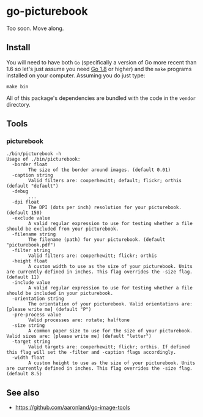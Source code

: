 # go-picturebook

Too soon. Move along.

## Install

You will need to have both `Go` (specifically a version of Go more recent than 1.6 so let's just assume you need [Go 1.8](https://golang.org/dl/) or higher) and the `make` programs installed on your computer. Assuming you do just type:

```
make bin
```

All of this package's dependencies are bundled with the code in the `vendor` directory.

## Tools

### picturebook

```
./bin/picturebook -h
Usage of ./bin/picturebook:
  -border float
    	The size of the border around images. (default 0.01)
  -caption string
    	Valid filters are: cooperhewitt; default; flickr; orthis (default "default")
  -debug
    	...
  -dpi float
    	The DPI (dots per inch) resolution for your picturebook. (default 150)
  -exclude value
    	A valid regular expression to use for testing whether a file should be excluded from your picturebook.
  -filename string
    	The filename (path) for your picturebook. (default "picturebook.pdf")
  -filter string
    	Valid filters are: cooperhewitt; flickr; orthis
  -height float
    	A custom width to use as the size of your picturebook. Units are currently defined in inches. This flag overrides the -size flag. (default 11)
  -include value
    	A valid regular expression to use for testing whether a file should be included in your picturebook.
  -orientation string
    	The orientation of your picturebook. Valid orientations are: [please write me] (default "P")
  -pre-process value
    	Valid processes are: rotate; halftone
  -size string
    	A common paper size to use for the size of your picturebook. Valid sizes are: [please write me] (default "letter")
  -target string
    	Valid targets are: cooperhewitt; flickr; orthis. If defined this flag will set the -filter and -caption flags accordingly.
  -width float
    	A custom height to use as the size of your picturebook. Units are currently defined in inches. This flag overrides the -size flag. (default 8.5)
```

## See also

* https://github.com/aaronland/go-image-tools
